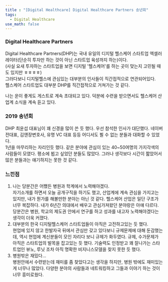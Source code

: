 ```yaml
---
title : "[Digital Healthcare] Digital Healthcare Partners 송년회"
tags:
  - Digital Healthcare
use_math: false
---
```


### Digital Healthcare Partners
Digital Healthcare Partners(DHP)는 국내 유일의 디지털 헬스케어 스타트업 엑셀러레이터(단순히 투자만 하는 것이 아닌 스타트업 육성까지 하는)이다.  
(사실 요새 투자하는 스타트업을 보면 디지털 '헬스케어'를 하는 곳이 맞는지 고민될 때도 있지만 ㅎㅎㅎㅎ)  
그러다보니 디지털헬스에 관심있는 대부분의 인사들이 직간접적으로 연관되어있다.  
헬스케어 스타트업도 대부분 DHP를 직간접적으로 거쳐가는 것 같다.

나는 운이 좋게도 게스트로 계속 초대되고 있다. 덕분에 수련을 받으면서도 헬스케어 산업계 소식을 계속 듣고 있다.  
  
### 2019 송년회
DHP 최윤섭 대표님이 꽤 신경을 많이 쓴 듯 했다. 우선 참석한 인사가 대단했다. 네이버 전대표, 김앤장변호사, 유명 VC 대표 등등 어디서도 뵐 수 없는 분들과 대화할 수 있었다.  
1년을 마무리하는 자리인듯 했다. 같은 분야에 관심이 있는 40~50여명의 가지각색의 사람들이 모였다. 평소에 뵙고 싶었던 분들도 많았다. 그러나 생각보다 시간이 짧았어서 많은 분들과는 얘기하지는 못한 것 같다. 

### 느낀점
1. 나는 당분간은 어쨌든 병원과 학계에서 노력해야겠다.  
자기소개를 하면서 오늘 공개구직을 하기도 했고, 산업계에 계속 관심을 가지고는 있지만, 내가 뭔가를 해볼만한 분야는 아닌 것 같다. 헬스케어 산업은 일단 구조가 너무 복잡하다. 내가 6년간 의대에서 배우고 관심가져왔던 분야랑은 아얘 다르다. 당분간은 병원, 학교의 제도권 안에서 연구를 하고 성과를 내고자 노력해야겠다는 생각이 더욱 커졌다.  
2. 대부분의 한국 디지털헬스케어 스타트업들이 아직은 고전하고있는 듯 했다.  
현업에 있지 않고 한발자국 뒤에서 관심만 갖고 있다보니 규제문제에 대해 둔감했는데, 역시 현업에 계신분들이 모인 자리다 보니 규제가 화두였다. 규제, 수가문제가 아직은 스타트업의 발목을 잡고있는 듯 했다. 기술력도 인정받고 꽤 잘나가는 스타트업인 뷰노, 루닛 조차 아직 명확한 비지니스모델을 찾지 못한 듯 했다.  
3. 병원밖은 재밌다...  
병원안에서 수련받는데 재미를 좀 찾았다고는 생각을 하지만, 병원 밖에도 재미있는게 너무나 많았다. 다양한 분야의 사람들과 네트워킹하고 그들과 이야기 하는 것이 너무 흥미로웠다. 
